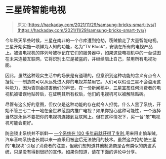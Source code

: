 # 三星砖智能电视

> 原文:[https://hackaday.com/2021/11/29/samsung-bricks-smart-tvs/](https://hackaday.com/2021/11/29/samsung-bricks-smart-tvs/)

今年秋天早些时候，三星在南非的一个仓库遭到抢劫，窃贼偷走了大量智能电视。三星开始实施一项鲜为人知的功能，名为“TV Block”，安装在所有的电视产品上。被盗电视机的序列号被标记在它们的服务器中，如果这些电视机中的一台试图在未来连接互联网，它将识别出它是被盗的，并继续阻止自己，禁用所有电视功能。

因此，虽然这种现实生活中的场景是有道理的，但意识到这种功能的含义有点令人担忧——制造商可以从远处进入你的电视并禁用它。人们可以假设三星不会滥用这种能力，因为否则会损害他们的声誉。在一份新闻稿中，[三星宣布](https://news.samsung.com/za/samsung-supports-retailers-affected-by-looting-with-innovative-television-block-function)任何消费者的电视机被错误地贴砖后，在证明其所有权后，他们的电视机可以被解除贴砖。

尽管有这么好的意图，但仅仅是这种功能的存在就令人担忧。什么人黑了系统，开始不管三七二十一地在全世界范围内推广电视？如果你担心这种可能性，一个选择当然是永远不要把你的电视机连接到互联网上。但在这种情况下，买一台“笨”电视机可能会更好。

防盗锁止系统并不新鲜— [一个系统在 100 多年前就获得了专利](https://patentimages.storage.googleapis.com/5a/c8/c9/00bcf04bb5e1d0/US1300150.pdf),用来阻止偷车贼。汽车音响系统也长期以来一直采用被盗后无法使用的技术。虽然这次抢劫使三星的“电视块”引起了消费者的注意，但我们想知道其他制造商是否有类似的防盗系统，只是没有得到很好的宣传。如果你知道，请在下面的评论中分享。